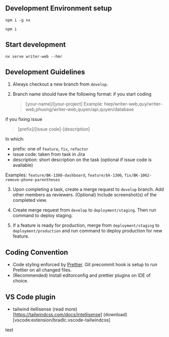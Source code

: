 ## Development Environment setup
```
npm i -g nx
```
```
npm i
```

## Start development

```
nx serve writer-web --hmr
```

## Development Guidelines

1. Always checkout a new branch from `develop`.

2. Branch name should have the following format:
  if you start coding
   > [your-name]/[your-project]
Example: hiep/writer-web,quy/writer-web,phuong/writer-web,quyen/api,quyen/database

  if you fixing issue
   > [prefix]/[issue code]-[description]

In which:

- prefix: one of `feature`, `fix`, `refactor`
- issue code: taken from task in Jira
- description: short description on the task (optional if issue code is available)

Examples: `feature/BK-1308-dashboard`, `feature/bk-1306`, `fix/BK-1062-remove-phone-parentheses`

3. Upon completing a task, create a merge request to `develop` branch. Add other members as reviewers.
   (Optional) Include screenshot(s) of the completed view.

4. Create merge request from `develop` to `deployment/staging`. Then run command to deploy staging.

5. If a feature is ready for production, merge from `deployment/staging` to `deployment/production` and run command to deploy production for new feature.

## Coding Convention

- Code styling enforced by [Prettier](https://prettier.io/). Git precommit hook is setup to run Prettier on all changed files.
- (Recommended) Install editorconfig and prettier plugins on IDE of choice.

## VS Code plugin
- tailwind itellisense (read more)[https://tailwindcss.com/docs/intellisense] (download)[vscode:extension/bradlc.vscode-tailwindcss]

test